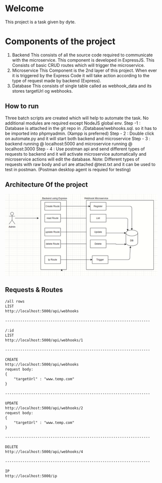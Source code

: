 ﻿# Welcome

This project is a task given by dyte.


# Components of the project
1. Backend
This consists of all the source code required to communicate with the microservice. This component is developed in ExpressJS. This Consists of basic CRUD routes which will trigger the microservice.
2. Microservice
This Component is the 2nd layer of this project. When ever it is triggered by the Express Code it will take action according to the type of request made by backend (Express).
3. Database
This consists of single table called as webhook_data and its stores targetUrl og webhooks.

## How to run
Three batch scripts are created which will help to automate the task. No additional modules are required except NodeJS global env. 
Step -1 : Database is attached in the git repo in ./Database/webhooks.sql. so it has to be imported into phpmyadmin. (Xampp is preferred)
Step - 2 : Double click on automate.py and it will start both backend and microservice
Step - 3 : backend running @ localhost:5000 and microservice running @ localhost:3000
Step - 4 : Use postman api and send different types of requests to backend and it will activate microservice automatically and microservice actions will edit the database. 
	Note: Different types of requests with raw body and url are attached @test.txt and it can be used to test in postman. (Postman desktop agent is requied for testing)

## Architecture Of the project
![Screenshot](main.png)

## Requests & Routes

    /all rows
    LIST
    http://localhost:5000/api/webhooks
    
    -------------------------------------------------------------------
    
    /:id
    LIST
    http://localhost:5000/api/webhooks/1
    
    -------------------------------------------------------------------
    
    CREATE
    http://localhost:5000/api/webhooks
    request body:
    {
        "targetUrl" : "www.temp.com"
    }
    
    -------------------------------------------------------------------
    
    UPDATE
    http://localhost:5000/api/webhooks/2
    request body:
    {
        "targetUrl" : "www.temp.com"
    }
    
    -------------------------------------------------------------------
    
    DELETE
    http://localhost:5000/api/webhooks/4
    
    -------------------------------------------------------------------
    
    IP
    http://localhost:5000/ip


